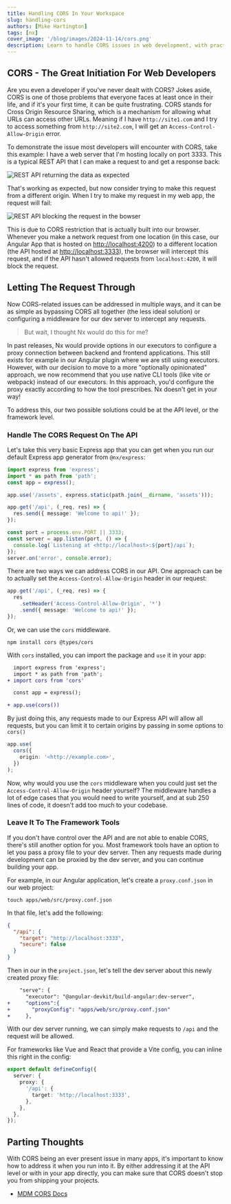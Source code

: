 ```yaml
---
title: Handling CORS In Your Workspace
slug: handling-cors
authors: [Mike Hartington]
tags: [nx]
cover_image: '/blog/images/2024-11-14/cors.png'
description: Learn to handle CORS issues in web development, with practical examples and solutions for common challenges.
---
```


## CORS - The Great Initiation For Web Developers

Are you even a developer if you've never dealt with CORS? Jokes aside, CORS is one of those problems that everyone faces at least once in their life, and if it's your first time, it can be quite frustrating. CORS stands for Cross Origin Resource Sharing, which is a mechanism for allowing what URLs can access other URLs. Meaning if I have `http://site1.com` and I try to access something from `http://site2.com`, I will get an `Access-Control-Allow-Origin` error.

To demonstrate the issue most developers will encounter with CORS, take this example: I have a web server that I'm hosting locally on port 3333. This is a typical REST API that I can make a request to and get a response back:

![REST API returning the data as expected](/blog/images/2024-11-14/status-ok.png)

That's working as expected, but now consider trying to make this request from a different origin. When I try to make my request in my web app, the request will fail:

![REST API blocking the request in the bowser](/blog/images/2024-11-14/status-fail.png)

This is due to CORS restriction that is actually built into our browser. Whenever you make a network request from one location (in this case, our Angular App that is hosted on [http://localhost:4200](http://localhost:4200/)) to a different location (the API hosted at [http://localhost:3333](http://localhost:3333/)), the browser will intercept this request, and if the API hasn't allowed requests from `localhost:4200`, it will block the request.

## Letting The Request Through

Now CORS-related issues can be addressed in multiple ways, and it can be as simple as bypassing CORS all together (the less ideal solution) or configuring a middleware for our dev server to intercept any requests.

> But wait, I thought Nx would do this for me?

In past releases, Nx would provide options in our executors to configure a proxy connection between backend and frontend applications. This still exists for example in our Angular plugin where we are still using executors. However, with our decision to move to a more "optionally opinionated" approach, we now recommend that you use native CLI tools (like vite or webpack) instead of our executors. In this approach, you'd configure the proxy exactly according to how the tool prescribes. Nx doesn't get in your way!

To address this, our two possible solutions could be at the API level, or the framework level.

### Handle The CORS Request On The API

Let's take this very basic Express app that you can get when you run our default Express app generator from `@nx/express`:

```ts {% fileName="main.ts" %}
import express from 'express';
import * as path from 'path';
const app = express();

app.use('/assets', express.static(path.join(__dirname, 'assets')));

app.get('/api', (_req, res) => {
  res.send({ message: 'Welcome to api!' });
});

const port = process.env.PORT || 3333;
const server = app.listen(port, () => {
  console.log(`Listening at <http://localhost>:${port}/api`);
});
server.on('error', console.error);
```

There are two ways we can address CORS in our API. One approach can be to actually set the `Access-Control-Allow-Origin` header in our request:

```ts {% fileName="main.ts" %}
app.get('/api', (_req, res) => {
  res
    .setHeader('Access-Control-Allow-Origin', '*')
    .send({ message: 'Welcome to api!' });
});
```

Or, we can use the `cors` middleware.

```shell
npm install cors @types/cors
```

With `cors` installed, you can import the package and `use` it in your app:

```diff {% fileName="main.ts" %}
  import express from 'express';
  import * as path from 'path';
+ import cors from 'cors'

  const app = express();

+ app.use(cors())

```

By just doing this, any requests made to our Express API will allow all requests, but you can limit it to certain origins by passing in some options to `cors()`

```ts {% fileName="main.ts" %}
app.use(
  cors({
    origin: '<http://example.com>',
  })
);
```

Now, why would you use the `cors` middleware when you could just set the `Access-Control-Allow-Origin` header yourself? The middleware handles a lot of edge cases that you would need to write yourself, and at sub 250 lines of code, it doesn't add too much to your codebase.

### Leave It To The Framework Tools

If you don't have control over the API and are not able to enable CORS, there's still another option for you. Most framework tools have an option to let you pass a proxy file to your dev server. Then any requests made during development can be proxied by the dev server, and you can continue building your app.

For example, in our Angular application, let's create a `proxy.conf.json` in our web project:

```shell
touch apps/web/src/proxy.conf.json
```

In that file, let's add the following:

```json {% fileName="proxy.conf.json" %}
{
  "/api": {
    "target": "http://localhost:3333",
    "secure": false
  }
}
```

Then in our in the `project.json`, let's tell the dev server about this newly created proxy file:

```diff {% fileName="project.json" %}
    "serve": {
      "executor": "@angular-devkit/build-angular:dev-server",
+     "options":{
+       "proxyConfig": "apps/web/src/proxy.conf.json"
+     },
```

With our dev server running, we can simply make requests to `/api` and the request will be allowed.

For frameworks like Vue and React that provide a Vite config, you can inline this right in the config:

```ts {% fileName="vite.config.ts" %}
export default defineConfig({
  server: {
    proxy: {
      '/api': {
        target: 'http://localhost:3333',
      },
    },
  },
});
```

## Parting Thoughts

With CORS being an ever present issue in many apps, it's important to know how to address it when you run into it. By either addressing it at the API level or with in your app directly, you can make sure that CORS doesn't stop you from shipping your projects.

- [MDM CORS Docs](https://developer.mozilla.org/en-US/docs/Web/HTTP/CORS)
